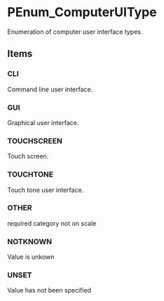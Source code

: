# PEnum_ComputerUIType

Enumeration of computer user interface types.
<!-- end of short definition -->

## Items

### CLI
Command line user interface.

### GUI
Graphical user interface.

### TOUCHSCREEN
Touch screen.

### TOUCHTONE
Touch tone user interface.

### OTHER
required category not on scale

### NOTKNOWN
Value is unkown

### UNSET
Value has not been specified
